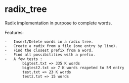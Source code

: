 # radix_tree

Radix implementation in purpose to complete words.

Features:

	-	Insert/Delete words in a radix tree.
	-	Create a radix from a file (one entry by line).
	-	Find the closest prefix from a word.
	-	Find all possibilities with a prefix.
	-	A few tests :
			bigtest.txt => 335 K words
			bigtest2.txt => 7 K words reapeted to 5M entry
			test.txt => 23 K words
			test2.txt => 15 words